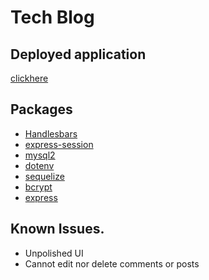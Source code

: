# Tech Blog

## Deployed application 
[clickhere](https://quiet-island-53221.herokuapp.com)


## Packages
* [Handlesbars](https://www.npmjs.com/package/express-handlebars)
* [express-session](https://www.npmjs.com/package/express-session)
* [mysql2](https://www.npmjs.com/package/mysql2)
* [dotenv](https://www.npmjs.com/package/dotenv)
* [sequelize](https://www.npmjs.com/package/sequelize)
* [bcrypt](https://www.npmjs.com/package/bcrypt)
* [express](https://www.npmjs.com/package/express)

## Known Issues.
* Unpolished UI
* Cannot edit nor delete comments or posts  
